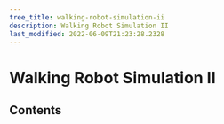 ```yaml
---
tree_title: walking-robot-simulation-ii
description: Walking Robot Simulation II
last_modified: 2022-06-09T21:23:28.2328
---
```


# Walking Robot Simulation II

## Contents

